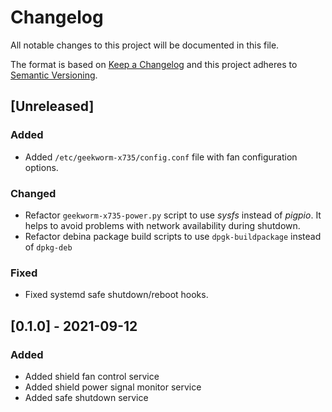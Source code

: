 # Changelog
All notable changes to this project will be documented in this file.

The format is based on [Keep a Changelog](http://keepachangelog.com/en/1.0.0/)
and this project adheres to [Semantic Versioning](http://semver.org/spec/v2.0.0.html).

## [Unreleased]
### Added
- Added `/etc/geekworm-x735/config.conf` file with fan configuration options.
### Changed
- Refactor `geekworm-x735-power.py` script to use *sysfs* instead of *pigpio*. It helps to avoid problems with
  network availability during shutdown.
- Refactor debina package build scripts to use `dpgk-buildpackage` instead of `dpkg-deb`
### Fixed
- Fixed systemd safe shutdown/reboot hooks.


## [0.1.0] - 2021-09-12
### Added
- Added shield fan control service
- Added shield power signal monitor service
- Added safe shutdown service
